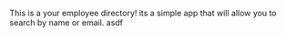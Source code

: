 This is a your employee directory! its a simple app that will allow you to search by name or email. asdf


